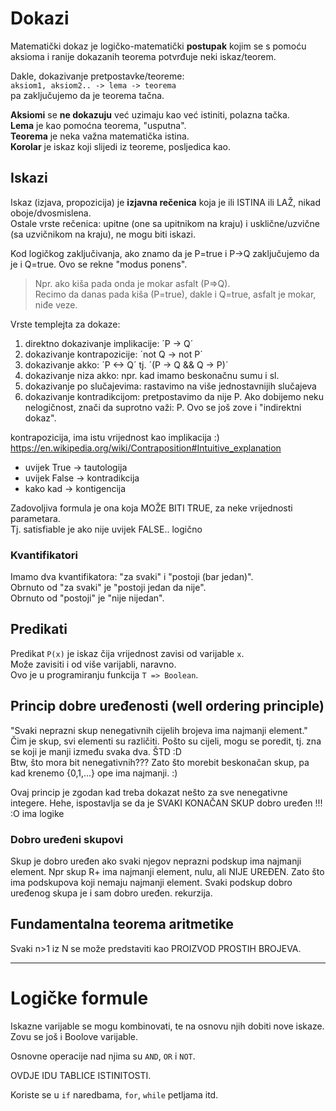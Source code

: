 
# Dokazi
Matematički dokaz je logičko-matematički **postupak** kojim se s pomoću aksioma i ranije dokazanih teorema potvrđuje neki iskaz/teorem.  

Dakle, dokazivanje pretpostavke/teoreme:  
`aksiom1, aksiom2.. -> lema -> teorema`  
pa zaključujemo da je teorema tačna.

**Aksiomi** se **ne dokazuju** već uzimaju kao već istiniti, polazna tačka.  
**Lema** je kao pomoćna teorema, "usputna".  
**Teorema** je neka važna matematička istina.  
**Korolar** je iskaz koji slijedi iz teoreme, posljedica kao.

## Iskazi
Iskaz (izjava, propozicija) je **izjavna rečenica** koja je ili ISTINA ili LAŽ, nikad oboje/dvosmislena.  
Ostale vrste rečenica: upitne (one sa upitnikom na kraju) i usklične/uzvične (sa uzvičnikom na kraju), ne mogu biti iskazi.

Kod logičkog zaključivanja, ako znamo da je P=true i P->Q zaključujemo da je i Q=true. Ovo se rekne "modus ponens".  
> Npr. ako kiša pada onda je mokar asfalt (P=>Q).  
> Recimo da danas pada kiša (P=true), dakle i Q=true, asfalt je mokar, niđe veze.

Vrste templejta za dokaze:
1. direktno dokazivanje implikacije:    ´P -> Q´
2. dokazivanje kontrapozicije:          ´not Q -> not P´
3. dokazivanje akko:                    ´P <-> Q´ tj. ´(P -> Q && Q -> P)´
4. dokazivanje niza akko: npr. kad imamo beskonačnu sumu i sl.
5. dokazivanje po slučajevima: rastavimo na više jednostavnijih slučajeva
6. dokazivanje kontradikcijom: pretpostavimo da nije P. Ako dobijemo neku nelogičnost, znači da suprotno važi: P.
  Ovo se još zove i "indirektni dokaz".


kontrapozicija, ima istu vrijednost kao implikacija :)
https://en.wikipedia.org/wiki/Contraposition#Intuitive_explanation

- uvijek True     -> tautologija  
- uvijek False    -> kontradikcija
- kako kad        -> kontigencija

Zadovoljiva formula je ona koja MOŽE BITI TRUE, za neke vrijednosti parametara.  
Tj. satisfiable je ako nije uvijek FALSE.. logično

### Kvantifikatori
Imamo dva kvantifikatora: "za svaki" i "postoji (bar jedan)".  
Obrnuto od "za svaki" je "postoji jedan da nije".  
Obrnuto od "postoji" je "nije nijedan".  

## Predikati
Predikat `P(x)` je iskaz čija vrijednost zavisi od varijable `x`.  
Može zavisiti i od više varijabli, naravno.  
Ovo je u programiranju funkcija `T => Boolean`.


## Princip dobre uređenosti (well ordering principle)

"Svaki neprazni skup nenegativnih cijelih brojeva ima najmanji element."  
Čim je skup, svi elementi su različiti. 
Pošto su cijeli, mogu se poredit, tj. zna se koji je manji između svaka dva. ŠTD :D  
Btw, što mora bit nenegativnih??? Zato što morebit beskonačan skup, pa kad krenemo {0,1,...} ope ima najmanji. :)

Ovaj princip je zgodan kad treba dokazat nešto za sve nenegativne integere.
Hehe, ispostavlja se da je SVAKI KONAČAN SKUP dobro uređen !!! :O ima logike

### Dobro uređeni skupovi
Skup je dobro uređen ako svaki njegov neprazni podskup ima najmanji element.
Npr skup R+ ima najmanji element, nulu, ali NIJE UREĐEN. Zato što ima podskupova koji nemaju najmanji element.
Svaki podskup dobro uređenog skupa je i sam dobro uređen. rekurzija.

## Fundamentalna teorema aritmetike
Svaki n>1 iz N se može predstaviti kao PROIZVOD PROSTIH BROJEVA.

---

# Logičke formule
Iskazne varijable se mogu kombinovati, te na osnovu njih dobiti nove iskaze.  
Zovu se još i Boolove varijable.

Osnovne operacije nad njima su `AND`, `OR` i `NOT`.

OVDJE IDU TABLICE ISTINITOSTI.

Koriste se u `if` naredbama, `for`, `while` petljama itd.

